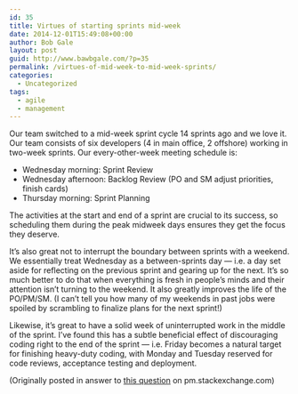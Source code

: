 ```yaml
---
id: 35
title: Virtues of starting sprints mid-week
date: 2014-12-01T15:49:08+00:00
author: Bob Gale
layout: post
guid: http://www.bawbgale.com/?p=35
permalink: /virtues-of-mid-week-to-mid-week-sprints/
categories:
  - Uncategorized
tags:
  - agile
  - management
---
```

Our team switched to a mid-week sprint cycle 14 sprints ago and we love it. Our team consists of six developers (4 in main office, 2 offshore) working in two-week sprints. Our every-other-week meeting schedule is:

  * Wednesday morning: Sprint Review
  * Wednesday afternoon: Backlog Review (PO and SM adjust priorities, finish cards)
  * Thursday morning: Sprint Planning

The activities at the start and end of a sprint are crucial to its success, so scheduling them during the peak midweek days ensures they get the focus they deserve.

It’s also great not to interrupt the boundary between sprints with a weekend. We essentially treat Wednesday as a between-sprints day — i.e. a day set aside for reflecting on the previous sprint and gearing up for the next. It’s so much better to do that when everything is fresh in people’s minds and their attention isn’t turning to the weekend. It also greatly improves the life of the PO/PM/SM. (I can’t tell you how many of my weekends in past jobs were spoiled by scrambling to finalize plans for the next sprint!)

Likewise, it’s great to have a solid week of uninterrupted work in the middle of the sprint. I&#8217;ve found this has a subtle beneficial effect of discouraging coding right to the end of the sprint — i.e. Friday becomes a natural target for finishing heavy-duty coding, with Monday and Tuesday reserved for code reviews, acceptance testing and deployment.

(Originally posted in answer to [this question](http://pm.stackexchange.com/questions/12623/running-a-sprint-from-wednesday-till-wednesday) on pm.stackexchange.com)